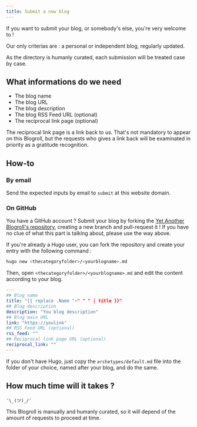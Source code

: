 ```yaml
---
title: Submit a new blog
---
```


If you want to submit your blog, or somebody's else, you're very welcome to !

Our only criterias are : a personal or independent blog, regularly updated.

As the directory is humanly curated, each submission will be treated case by case.

## What informations do we need

- The blog name
- The blog URL
- The blog description
- The blog RSS Feed URL (optional)
- The reciprocal link page (optional)

The reciprocal link page is a link back to us. That's not mandatory to appear on this Blogroll, but the requests who gives a link back will be examinated in priority as a gratitude recognition.

## How-to

### By email

Send the expected inputs by email to `submit` at this website domain.

### On GitHub

You have a GitHub account ? Submit your blog by forking the [Yet Another Blogroll's repository](https://github.com/Wivik/yetanotherblogroll), creating a new branch and pull-request it ! If you have no clue of what this part is talking about, please use the way above.

If you're already a Hugo user, you can fork the repository and create your entry with the following command :

```bash
hugo new <thecategoryfolder>/<yourblogname>.md
```

Then, open `<thecategoryfolder>/<yourblogname>.md` and edit the content according to your blog.

```yaml
---
## Blog name
title: "{{ replace .Name "-" " " | title }}"
## Blog description
description: "You blog description"
## Blog main URL
link: "https://youlink"
## RSS Feed URL (optional)
rss_feed: ""
## Reciprocal link page URL (optional)
reciprocal_link: ""
---
```

If you don't have Hugo, just copy the `archetypes/default.md` file into the folder of your choice, named after your blog, and do the same.

## How much time will it takes ?

`¯\_(ツ)_/¯`

This Blogroll is manually and humanly curated, so it will depend of the amount of requests to proceed at time.

